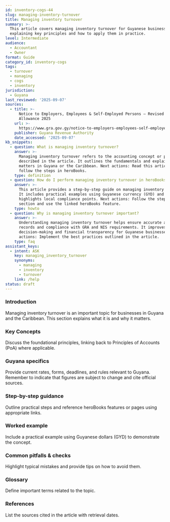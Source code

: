 ```yaml
---
id: inventory-cogs-44
slug: managing-inventory-turnover
title: Managing inventory turnover
summary: >-
  This article covers managing inventory turnover for Guyanese businesses,
  explaining key principles and how to apply them in practice.
level: Intermediate
audience:
  - Accountant
  - Owner
format: Guide
category_id: inventory-cogs
tags:
  - turnover
  - managing
  - cogs
  - inventory
jurisdiction:
  - Guyana
last_reviewed: '2025-09-07'
sources:
  - title: >-
      Notice to Employers, Employees & Self-Employed Persons – Revised Personal
      Allowance 2025
    url: >-
      https://www.gra.gov.gy/notice-to-employers-employees-self-employed-persons-revised-personal-allowance-and-deductions-for-income-tax-2025-copy/
    publisher: Guyana Revenue Authority
    date_accessed: '2025-09-07'
kb_snippets:
  - question: What is managing inventory turnover?
    answer: >-
      Managing inventory turnover refers to the accounting concept or practice
      described in the article. It outlines the fundamentals and explains why it
      matters in Guyana or the Caribbean. Next actions: Read this article and
      follow the steps in heroBooks.
    type: definition
  - question: How do I perform managing inventory turnover in heroBooks?
    answer: >-
      This article provides a step-by-step guide on managing inventory turnover.
      It includes practical examples using Guyanese currency (GYD) and
      highlights local compliance points. Next actions: Follow the step-by-step
      section and use the linked heroBooks feature.
    type: howto
  - question: Why is managing inventory turnover important?
    answer: >-
      Understanding managing inventory turnover helps ensure accurate accounting
      records and compliance with GRA and NIS requirements. It improves
      decision-making and financial transparency for Guyanese businesses. Next
      actions: Implement the best practices outlined in the article.
    type: faq
assistant_keys:
  - intent: ASK
    key: managing_inventory_turnover
    synonyms:
      - managing
      - inventory
      - turnover
    link: /help
status: draft
---
```


### Introduction
Managing inventory turnover is an important topic for businesses in Guyana and the Caribbean. This section explains what it is and why it matters.

### Key Concepts
Discuss the foundational principles, linking back to Principles of Accounts (PoA) where applicable.

### Guyana specifics
Provide current rates, forms, deadlines, and rules relevant to Guyana. Remember to indicate that figures are subject to change and cite official sources.

### Step-by-step guidance
Outline practical steps and reference heroBooks features or pages using appropriate links.

### Worked example
Include a practical example using Guyanese dollars (GYD) to demonstrate the concept.

### Common pitfalls & checks
Highlight typical mistakes and provide tips on how to avoid them.

### Glossary
Define important terms related to the topic.

### References
List the sources cited in the article with retrieval dates.
